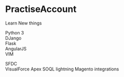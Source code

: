 # PractiseAccount
Learn New things

Python 3<br>
DJango<br>
Flask<br>
AngularJS<br>
VIM<br>

SFDC<br>
	VisualForce
	Apex
	SOQL
	lightning
	Magento integrations
